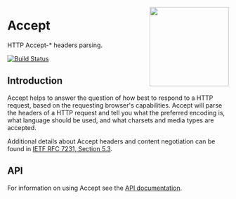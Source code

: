 <a href="http://hapijs.com"><img src="https://raw.githubusercontent.com/hapijs/assets/master/images/family.png" width="180px" align="right" /></a>

# Accept

HTTP Accept-* headers parsing.

[![Build Status](https://secure.travis-ci.org/hapijs/accept.png)](http://travis-ci.org/hapijs/accept)

## Introduction

Accept helps to answer the question of how best to respond to a HTTP request, based on the requesting browser's capabilities.  Accept will parse the headers of a HTTP request and tell you what the preferred encoding is, what language should be used, and what charsets and media types are accepted.

Additional details about Accept headers and content negotiation can be found in [IETF RFC 7231, Section 5.3](https://tools.ietf.org/html/rfc7231#section-5.3).

## API

For information on using Accept see the [API documentation](API.md).

